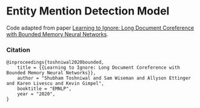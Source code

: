 # Entity Mention Detection Model
Code adapted from paper [Learning to Ignore: Long Document Coreference with Bounded Memory Neural Networks](https://arxiv.org/pdf/2010.02807.pdf).

### Citation
```
@inproceedings{toshniwal2020bounded,
    title = {{Learning to Ignore: Long Document Coreference with Bounded Memory Neural Networks}},
    author = "Shubham Toshniwal and Sam Wiseman and Allyson Ettinger and Karen Livescu and Kevin Gimpel",
    booktitle = "EMNLP",
    year = "2020",
}
```

